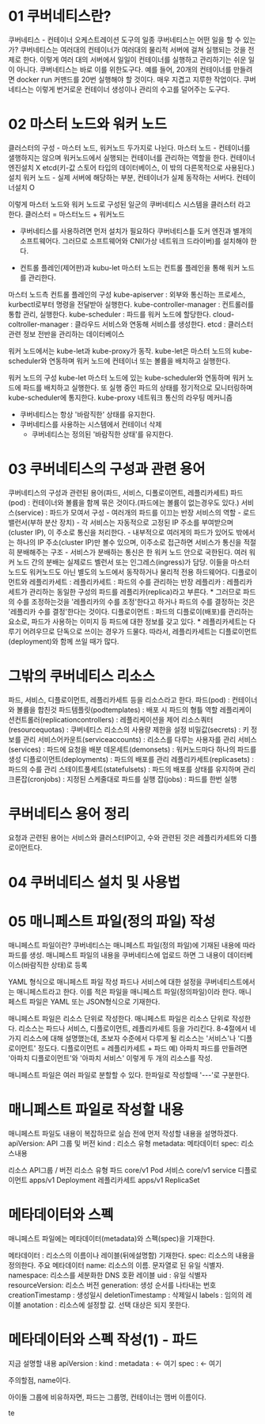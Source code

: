 # 01 쿠버네티스란?

쿠버네티스 - 컨테이너 오케스트레이션 도구의 일종
쿠버네티스는 어떤 일을 할 수 있는가?
쿠버네티스는 여러대의 컨테이너가 여러대의 물리적 서버에 걸쳐 실행되는 것을 전제로 한다.
이렇게 여러 대의 서버에서 일일이 컨테이너를 실행하고 관리하기는 쉬운 일이 아니다.
쿠버네티스는 바로 이를 위한도구다.
예를 들어, 20개의 컨테이너를 만들려면 docker run 커맨드를 20번 실행해야 할 것이다. 매우 지겹고 지루한 작업이다.
쿠버네티스는 이렇게 번거로운 컨테이너 생성이나 관리의 수고를 덜어주는 도구다.

# 02 마스터 노드와 워커 노드

클러스터의 구성 - 마스터 노드, 워커노드 두가지로 나뉜다.
마스터 노드 - 컨테이너를 샐행하지는 않으며 워커노드에서 실행되는 컨테이너를 관리하는 역할을 한다. 컨테이너엔진설치 X etcd(키-값 스토어 타입의 데이터베이스, 이 밖의 다른목적으로 사용된다.) 설치
워커 노드 - 실제 서버에 해당하는 부분, 컨테이너가 실제 동작하는 서버다. 컨테이너설치 O

이렇게 마스터 노드와 워커 노드로 구성된 일군의 쿠버네티스 시스템을 클러스터 라고 한다.
클러스터 = 마스터노드 + 워커노드 

- 쿠버네티스를 사용하려면 먼저 설치가 필요하다
  쿠버네티스틑 도커 엔진과 별개의 소프트웨어다.
  그러므로 소프트웨어와  CNI(가상 네트워크 드라이버)를 설치해야 한다.

- 컨트롤 플레인(제어판)과 kubu-let
  마스터 노드는 컨트롤 플레인을 통해 워커 노드를 관리한다.

마스터 노드측 컨트롤 플레인의 구성
kube-apiserver : 외부와 통신하는 프로세스, kurbectl로부터 명령을 전달받아 실행한다.
kube-controller-manager : 컨트롤러를 통합 관리, 실행한다.
kube-scheduler : 파드를 워커 노드에 할당한다.
cloud-coltroller-manager : 클라우드 서비스와 연동해 서비스를 생성한다.
etcd : 클러스터 관련 정보 전반을 관리하는 데이터베이스

워커 노드에서는 kube-let과 kube-proxy가 동작.
kube-let은 마스터 노드의 kube-scheduler와 연동하며 워커 노드에 컨테이너 또는 볼륨을 배치하고 실행한다.

워커 노드의 구성
kube-let 마스터 노드에 있는 kube-scheduler와 연동하며 워커 노드에 파드를 배치하고 실행한다. 또 실행 중인 파드의 상태를 정기적으로 모니터링하며 kube-scheduler에 통지한다.
kube-proxy 네트워크 통신의 라우팅 메커니즘

* 쿠버네티스는 항상 '바람직한' 상태를 유지한다.
* 쿠버네티스를 사용하는 시스템에서 컨테이너 삭제
  - 쿠버네티스는 정의된 '바람직한 상태'를 유지한다.

# 03 쿠버네티스의 구성과 관련 용어

쿠버네티스의 구성과 관련된 용어(파드, 서비스, 디폴로이먼트, 레플리카세트)
파드(pod) : 컨테이너와 볼륨을 함께 묶은 것이다.(파드에는 볼륨이 없는경우도 있다.)
서비스(service) : 파드가 모여서 구성 - 여러개의 파드를 이끄는 반장
  서비스의 역할 - 로드밸런서(부하 분산 장치)
             - 각 서비스는 자동적으로 고정된 IP 주소를 부여받으며(cluster IP), 이 주소로 통신을 처리한다.
             - 내부적으로 여러게의 파드가 있어도 밖에서는 하나의 IP 주소(cluster IP)만 볼수 있으며, 이주소로 접근하면 서비스가 통신을 적절히 분배해주는 구조
             - 서비스가 분배하는 통신은 한 워커 노드 안으로 국한된다. 여러 워커 노드 간의 분배는 실제로드 벨런서 또는 인그레스(ingress)가 담당. 이들을 마스터 노드도 워커노드도 아닌 별도의 노드에서 동작하거나 물리적 전용 하드웨어다.
디플로이먼트와 레플리카세트 :
  레플리카세트 : 파드의 수를 관리하는 반장
    레플리카 : 레플리카세트가 관리하는 동일한 구성의 파드를 레플리카(replica)라고 부른다.
    * 그러므로 파드의 수를 조정하는것을 '레플리카의 수를 조정'한다고 하거나 파드의 수를 결정하는 것은 '레플리카 수를 결정'한다는 것이다.
  디플로이먼트 : 파드의 디플로이(배포)를 관리하는 요소로, 파드가 사용하는 이미지 등 파드에 대한 정보를 갖고 있다.
    * 레플리카세트는 다루기 어려우므로 단독으로 쓰이는 경우가 드물다. 따라서, 레플리카세트는 디플로이먼트(deployment)와 함께 쓰일 때가 많다.

# 그밖의 쿠버네티스 리소스
파드, 서비스, 디플로이먼트, 레플리카세트 등을 리소스라고 한다.
파드(pod) : 컨테이너와 볼륨을 합친것
파드템플릿(podtemplates) : 배포 시 파드의 형틀 역할
레플리케이션컨트롤러(replicationcontrollers) : 레플리케이션을 제어
리소스쿼터(resourcequotas) : 쿠버네티스 리소스의 사용량 제한을 설정
비밀값(secrets) : 키 정보를 관리
서비스어카운트(serviceaccounts) : 리소스를 다루는 사용자를 관리
서비스(services) : 파드에 요청을 배분
데몬세트(demonsets) : 워커노드마다 하나의 파드를 생성
디플로이먼트(deployments) : 파드의 배포를 관리
레플리카세트(replicasets) : 파드의 수를 관리
스테이트풀세트(statefulsets) : 파드의 배포를 상태를 유지하며 관리
크론잡(cronjobs) : 지정된 스케줄대로 파드를 실행
잡(jobs) : 파드를 한번 실행

# 쿠버네티스 용어 정리
요청과 곤련된 용어는 서비스와 클러스터IP이고, 수와 관련된 것은 레플리카세트와 디플로이먼트다.

# 04 쿠버네티스 설치 및 사용법

# 05 매니페스트 파일(정의 파일) 작성
매니페스트 파일이란?
  쿠버네티스는 매니페스트 파일(정의 파일)에 기재된 내용에 따라 파드를 생성.
  매니페스트 파일의 내용을 쿠버네티스에 업로드 하면 그 내용이 데이터베이스(바람직한 상태)로 등록

YAML 형식으로 매니페스트 파일 작성
  파드나 서비스에 대한 설정을 쿠버네티스트에서는 매니페스트라고 한다.
  이를 적은 파일을 매니페스트 파일(정의파일)이라 한다.
  매니페스트 파일은 YAML 또는 JSON형식으로 기재한다.

매니페스트 파일은 리소스 단위로 작성한다.
  매니페스트 파일은 리소스 단위로 작성한다. 리소스는 파드나 서비스, 디플로이먼트, 레플리카세트 등을 가리킨다. 8-4절에서 네가지 리소스에 대해 설명했는데, 초보자 수준에서 다루게 될 리소스는 '서비스'나 '디플로이먼트' 정도다.
  디플로이먼트 = 레플리카세트 + 파드
  예) 아파치 파드를 만들려면 '아파치 디플로이먼트'와 '아파치 서비스' 이렇게 두 개의 리소스를 작성.

매니페스트 파일은 여러 파일로 분할할 수 있다.
한파일로 작성할때 '---'로 구분한다.

# 매니페스트 파일로 작성할 내용
  매니페스트 파일도 내용이 복잡하므로 실습 전에 먼저 작성할 내용을 설명하겠다.
  apiVersion: API 그룹 및 버전
  kind : 리소스 유형
  metadata: 메타데이터
  spec: 리소스내용
  
  리소스          API그룹 / 버전      리소스 유형
  파드           core/v1            Pod
  서비스         core/v1            service
  디플로이먼트      apps/v1           Deployment 
  레플리카세트      apps/v1           ReplicaSet

# 메타데이터와 스펙
  매니페스트 파일에는 메타데이터(metadata)와 스펙(spec)을 기재한다.
  
  메타데이터 : 리소스의 이름이나 레이블(뒤에설명함) 기재한다.
  spec: 리소스의 내용을 정의한다.
  주요 메타데이터
  name: 리소스의 이름. 문자열로 된 유일 식별자.
  namespace: 리소스를 세분화한 DNS 호환 레이블
  uid : 유일 식별자
  resourceVersion: 리소스 버전
  generation: 생성 순서를 나타내는 번호
  creationTimestamp : 생성일시
  deletionTimestamp : 삭제일시
  labels : 임의의 레이블
  anotation : 리소스에 설정할 값. 선택 대상은 되지 못한다.

# 메타데이터와 스펙 작성(1) - 파드
  지금 설명할 내용
  apiVersion :
  kind :
  metadata : <- 여기
  spec : <- 여기

주의할점, name이다.

아이돌 그룹에 비유하자면, 파드는 그룹명, 컨테이너는 맴버 이름이다.

<a link="https://www.notion.so/14e376adf89880729cadd376776ee6ed?pvs=4#14e376adf898803b87f8c0a13ea985a3">te</a>




  























